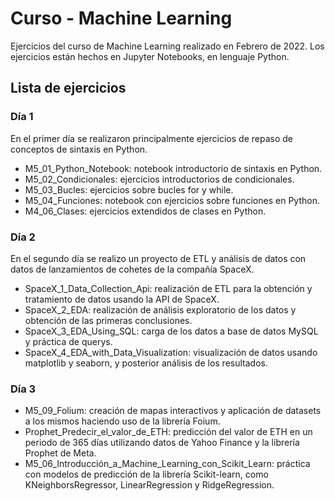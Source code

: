 # Curso - Machine Learning

Ejercicios del curso de Machine Learning realizado en Febrero de 2022. Los ejercicios están hechos en Jupyter Notebooks, en lenguaje Python.

## Lista de ejercicios

### Día 1

En el primer día se realizaron principalmente ejercicios de repaso de conceptos de sintaxis en Python.

- M5_01_Python_Notebook: notebook introductorio de sintaxis en Python.
- M5_02_Condicionales: ejercicios introductorios de condicionales.
- M5_03_Bucles: ejercicios sobre bucles for y while.
- M5_04_Funciones: notebook con ejercicios sobre funciones en Python.
- M4_06_Clases: ejercicios extendidos de clases en Python.

### Día 2

En el segundo día se realizo un proyecto de ETL y análisis de datos con datos de lanzamientos de cohetes de la compañía SpaceX.

- SpaceX_1_Data_Collection_Api: realización de ETL para la obtención y tratamiento de datos usando la API de SpaceX.
- SpaceX_2_EDA: realización de análisis exploratorio de los datos y obtención de las primeras conclusiones.
- SpaceX_3_EDA_Using_SQL: carga de los datos a base de datos MySQL y práctica de querys.
- SpaceX_4_EDA_with_Data_Visualization: visualización de datos usando matplotlib y seaborn, y posterior análisis de los resultados.

### Día 3

- M5_09_Folium: creación de mapas interactivos y aplicación de datasets a los mismos haciendo uso de la librería Foium.
- Prophet_Predecir_el_valor_de_ETH: predicción del valor de ETH en un periodo de 365 días utilizando datos de Yahoo Finance y la librería Prophet de Meta.
- M5_06_Introducción_a_Machine_Learning_con_Scikit_Learn: práctica con modelos de predicción de la librería Scikit-learn, como KNeighborsRegressor, LinearRegression y RidgeRegression.
